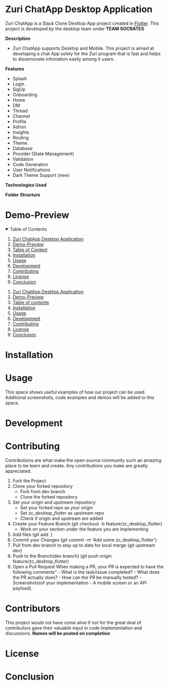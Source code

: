 # Zuri ChatApp Desktop Application
Zuri ChatApp is a Slack Clone Desktop App project created in [Flutter](https://flutter.dev/). This project is developed by the desktop team under **TEAM SOCRATES** 

**Description**
- Zuri ChatApp supports Desktop and Mobile. This project is aimed at developing a chat App solely for the Zuri program that is fast and helps to dissemonate infomation easily among it users.
    
**Features**
- Splash
- Login
- SigUp
- Onboarding
- Home
- DM
- Thread
- Channel
- Profile
- Admin
- Insights
- Routing
- Theme
- Database
- Provider (State Management)
- Validation
- Code Generation
- User Notifications
- Dark Theme Support (new)

**Technologies Used**

**Folder Structure**

    

# Demo-Preview

<!-- TABLE OF CONTENTS -->
<details open="open">
  <summary>Table of Contents</summary>
  <ol>
    <li>
      <a href="#zuri-chatapp-desktop-application">Zuri ChatApp Desktop Application</a>
    </li>
    <li>
      <a href="#demo-preview">Demo-Preview</a>
    </li>
    <li><a href="#table-of-content">Table of Content</a></li>
    <li><a href="#installation">Installation</a></li>
    <li><a href="#usage">Usage</a></li>
    <li><a href="#development">Development</a></li>
    <li><a href="#contributing">Contributing</a></li>
    <li><a href="#license">License</a></li>
    <li><a href="#conclusion">Conclusion</a></li>
  </ol>
</details>

1. [Zuri ChatApp Desktop Application](#project-title)
2. [Demo-Preview](#demo-preview)
3. [Table of contents](#table-of-contents)
4. [Installation](#installation)
5. [Usage](#usage)
6. [Development](#development)
7. [Contributing](#contributing)
8. [License](#license)
9. [Conclusion](#conclusion)
    


# Installation

# Usage
This space shows useful examples of how our project can be used. Additional screenshots, code examples and demos will be added to this space. 

# Development

# Contributing
Contributions are what make the open source community such an amazing place to be learn and create. Any contributions you make are greatly appreciated.

1. Fork the Project
2. Clone your forked repository
     - Fork from dev branch
     - Clone the forked repository
3. Set your origin and upstream repository
     - Set your forked repo as your origin
     - Set *zc_desktop_flutter* as upstream repo
     - Check if origin and upstream are added
4. Create your Feature Branch (git checkout -b feature/zc_desktop_flutter)
     - Work on your section under the feature you are implementing 
5. Add files (git add .)
7. Commit your Changes (git commit -m 'Add some zc_desktop_flutter')
8. Pull from dev branch to stay up to date for local merge (git upstream dev)
9. Push to the Branch(dev branch) (git push origin feature/zc_desktop_flutter)
10. Open a Pull Request
     When making a PR, your PR is expected to have the following comments"
          - What is the task/issue completed?
          - What does the PR actually does?
          - How can the PR be manually tested?
          - Screenshots(of your implementation - A mobile screen or an APi payload).



# Contributors
This project would not have come alive if not for the great deal of contributors gave their valuable input in code implementation and discussions.
**Names will be posted on completion**

# License


# Conclusion